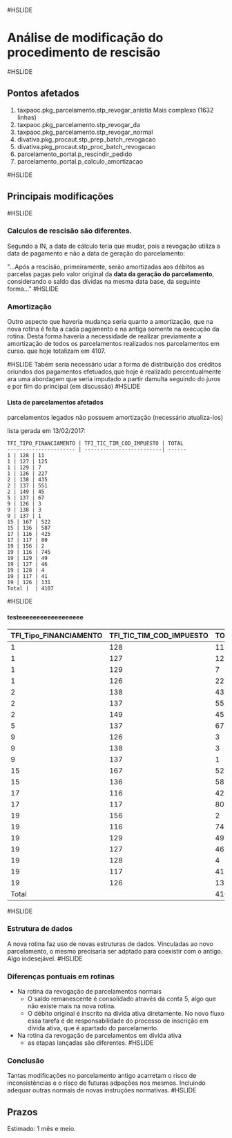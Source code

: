 #HSLIDE
# Análise de modificação do procedimento de rescisão
#HSLIDE
## Pontos afetados
  1. taxpaoc.pkg_parcelamento.stp_revogar_anistia
      Mais complexo (1632 linhas)
  2. taxpaoc.pkg_parcelamento.stp_revogar_da
  3. taxpaoc.pkg_parcelamento.stp_revogar_normal
  4. divativa.pkg_procaut.stp_prep_batch_revogacao
  5. divativa.pkg_procaut.stp_proc_batch_revogacao
  6. parcelamento_portal.p_rescindir_pedido
  7. parcelamento_portal.p_calculo_amortizacao

#HSLIDE
## Principais modificações
#HSLIDE
### Calculos de rescisão são diferentes.
Segundo a IN, a data de cálculo teria que mudar, pois a revogação 
  utiliza a data de pagamento e não a data de geração do parcelamento:
  
  "...Após a rescisão, primeiramente, serão amortizadas aos débitos as 
  parcelas pagas pelo valor original da **data da geração do 
  parcelamento**, considerando o saldo das dívidas na mesma data 
  base, da seguinte forma..."
#HSLIDE
### Amortização
Outro aspecto que haveria mudança seria quanto a amortização, que 
na nova rotina é feita a cada pagamento e na antiga somente na execução
da rotina. Desta forma haveria a necessidade de realizar
previamente a amortização de todos os parcelamentos realizados
nos parcelamentos em curso. que hoje totalizam em 4107.

#HSLIDE
Tabém seria necessário udar a forma de distribuição dos créditos 
oriundos dos pagamentos efetuados,que hoje é realizado percentualmente 
ara uma abordagem que seria imputado a partir damulta seguindo do juros
e por fim do principal (em discussão)
#HSLIDE
#### Lista de parcelamentos afetados
parcelamentos legados não possuem amortização (necessário atualiza-los)

lista gerada em 13/02/2017: 

    TFI_TIPO_FINANCIAMENTO | TFI_TIC_TIM_COD_IMPUESTO | TOTAL
    ---------------------- | -------------------------| ------
    1 | 128 | 11
    1 | 127 | 125
    1 | 129 | 7
    1 | 126 | 227
    2 | 138 | 435
    2 | 137 | 551
    2 | 149 | 45
    5 | 137 | 67
    9 | 126 | 3
    9 | 138 | 3
    9 | 137 | 1
    15 | 167 | 522
    15 | 136 | 587
    17 | 116 | 425
    17 | 117 | 80
    19 | 156 | 2
    19 | 116 | 745
    19 | 129 | 49
    19 | 127 | 46
    19 | 128 | 4
    19 | 117 | 41
    19 | 126 | 131
    Total |  | 4107
#HSLIDE
#### testeeeeeeeeeeeeeeeeee
TFI_Tipo_FINANCIAMENTO | TFI_TIC_TIM_COD_IMPUESTO | TOTAL
---------------------- | -------------------------| ------ 
1 | 128 | 11
1 | 127 | 125
1 | 129 | 7
1 | 126 | 227
2 | 138 | 435
2 | 137 | 551
2 | 149 | 45
5 | 137 | 67
9 | 126 | 3
9 | 138 | 3
9 | 137 | 1
15 | 167 | 522
15 | 136 | 587
17 | 116 | 425
17 | 117 | 80
19 | 156 | 2
19 | 116 | 745
19 | 129 | 49
19 | 127 | 46
19 | 128 | 4
19 | 117 | 41
19 | 126 | 131
Total |  | 4107


#HSLIDE
### Estrutura de dados
A nova rotina faz uso de novas estruturas de dados. Vinculadas ao novo
parcelamento, o mesmo precisaria ser adptado para coexistir com o antigo.
Algo indesejável.
#HSLIDE
### Diferenças pontuais em rotinas

- Na rotina da revogação de parcelamentos normais
  - O saldo remanescente é consolidado através da conta 5,
  algo que não existe mais na nova rotina.
  - O débito original é inscrito na dívida ativa diretamente. No novo fluxo
  essa tarefa é de responsabilidade do processo de inscrição em dívida ativa,
  que é apartado do parcelamento.
- Na rotina da revogação de parcelamentos em divida ativa
  - as etapas lançadas são diferentes.
#HSLIDE
### Conclusão
Tantas modificações no parcelamento antigo acarretam o risco de inconsistências
e o risco de futuras adpações nos mesmos. Incluindo adequar outras normais de novas instruções normativas.
#HSLIDE
## Prazos

Estimado: 1 mês e meio.

